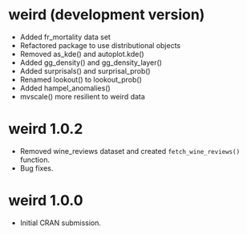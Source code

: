 # weird (development version)

* Added fr_mortality data set
* Refactored package to use distributional objects
* Removed as_kde() and autoplot.kde()
* Added gg_density() and gg_density_layer()
* Added surprisals() and surprisal_prob()
* Renamed lookout() to lookout_prob()
* Added hampel_anomalies() 
* mvscale() more resilient to weird data

# weird 1.0.2

* Removed wine_reviews dataset and created `fetch_wine_reviews()` function.
* Bug fixes.

# weird 1.0.0

* Initial CRAN submission.
